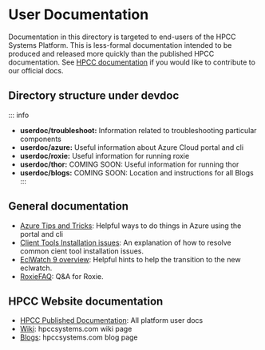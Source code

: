# User Documentation

Documentation in this directory is targeted to end-users of the HPCC Systems Platform.
This is less-formal documentation intended to be produced and released more quickly than the published HPCC documentation. See [HPCC documentation](https://github.com/hpcc-systems/HPCC-Platform/tree/master/docs) if you would like to contribute to our official docs.

## Directory structure under devdoc
::: info
 -  **userdoc/troubleshoot:** Information related to troubleshooting particular components
 -  **userdoc/azure:** Useful information about Azure Cloud portal and cli
 -  **userdoc/roxie:**  Useful information for running roxie
 -  **userdoc/thor:** COMING SOON: Useful information for running thor
 -  **userdoc/blogs:** COMING SOON: Location and instructions for all Blogs
:::

## General documentation
-   [Azure Tips and Tricks](./azure/TipsAndTricks.md):  Helpful ways to do things in Azure using the portal and cli
-   [Client Tools Installation issues](./troubleshoot/ClientsToolIssues.md): An explanation of how to resolve common cient tool installation issues.
-   [EclWatch 9 overview](https://hpccsystems.com/resources/nifty-features-in-ecl-watch-version-9-0/): Helpful hints to help the transition to the new eclwatch.
-   [RoxieFAQ](./roxie/FAQ.md): Q&A for Roxie.


## HPCC Website documentation
-   [HPCC Published Documentation](https://hpccsystems.com/training/documentation/): All platform user docs
-   [Wiki](https://wiki.hpccsystems.com/):  hpccsystems.com wiki page
-   [Blogs](https://hpccsystems.com/resources/?_resource_filters=blogs):  hpccsystems.com blog page



